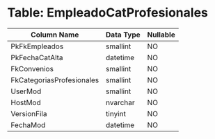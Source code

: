 # Table: EmpleadoCatProfesionales

| Column Name | Data Type | Nullable |
|-------------|-----------|----------|
| PkFkEmpleados | smallint | NO |
| PkFechaCatAlta | datetime | NO |
| FkConvenios | smallint | NO |
| FkCategoriasProfesionales | smallint | NO |
| UserMod | smallint | NO |
| HostMod | nvarchar | NO |
| VersionFila | tinyint | NO |
| FechaMod | datetime | NO |
